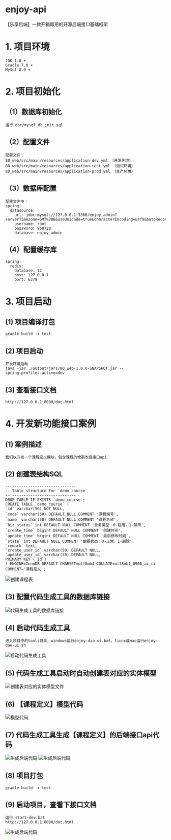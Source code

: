 # enjoy-api
【乐享后端】一款开箱即用的开源后端接口基础框架
# 1. 项目环境
    JDK 1.8 +
    Gradle 7.0 +
    MySql 8.0 +
# 2. 项目初始化
## （1）数据库初始化
    运行 doc/mysql_db_init.sql
## （2）配置文件 
    配置文件：    
    80_web/src/main/resources/application-dev.yml （开发环境）
    80_web/src/main/resources/application-test.yml （测试环境）
    80_web/src/main/resources/application-prod.yml （生产环境）
## （3）数据库配置
    配置文件中：
    spring: 
      datasource:
        url: jdbc:mysql://127.0.0.1:3306/enjoy_admin?serverTimezone=GMT%2B8&useUnicode=true&characterEncoding=utf8&autoReconnect=true&failOverReadOnly=false
        username: root
        password: 960720
        database: enjoy_admin
## （4）配置缓存库
    spring:
      redis:
        database: 12
        host: 127.0.0.1
        port: 6379
# 3. 项目启动
## (1) 项目编译打包
    gradle build -x test
## (2) 项目启动
    开发环境启动
    java -jar ./output/jars/80_web-1.0.0-SNAPSHOT.jar --spring.profiles.active=dev
## (3) 查看接口文档
    http://127.0.0.1:8080/doc.html
# 4. 开发新功能接口案例
## (1) 案例描述
    我们以开发一个课程定义模块，包含课程的增删改查接口api
## (2) 创建表结构SQL
    -- ----------------------------
    -- Table structure for `demo_course`
    -- ----------------------------
    DROP TABLE IF EXISTS `demo_course`;
    CREATE TABLE `demo_course` (
    `id` varchar(50) NOT NULL,
    `code` varchar(50) DEFAULT NULL COMMENT '课程编号',
    `name` varchar(50) DEFAULT NULL COMMENT '课程名称',  
    `biz_status` int DEFAULT NULL COMMENT '业务类型：0-启用，1-禁用',
    `create_time` bigint DEFAULT NULL COMMENT '创建时间',
    `update_time` bigint DEFAULT NULL COMMENT '最后修改时间',
    `state` int DEFAULT NULL COMMENT '数据状态：0-正常，1-删除',
    `remark` text,
    `create_user_id` varchar(50) DEFAULT NULL,
    `update_user_id` varchar(50) DEFAULT NULL,
    PRIMARY KEY (`id`)
    ) ENGINE=InnoDB DEFAULT CHARSET=utf8mb4 COLLATE=utf8mb4_0900_ai_ci COMMENT='课程定义';
![创建课程表](https://hougu-erp2.oss-cn-shanghai.aliyuncs.com/enjoy-api/create-table.jpg)
## (3) 配置代码生成工具的数据库链接
![代码生成工具的数据库链接](https://hougu-erp2.oss-cn-shanghai.aliyuncs.com/enjoy-api/tools-db.jpg)
## (4) 启动代码生成工具
    进入项目中的tools目录，windows运行enjoy-dao-ui.bat，liunx或mac运行enjoy-dao-ui.sh
![启动代码生成工具](https://hougu-erp2.oss-cn-shanghai.aliyuncs.com/enjoy-api/start-code-tools.jpg)    
## (5) 代码生成工具启动时自动创建表对应的实体模型
![创建表对应的实体模型文件](https://hougu-erp2.oss-cn-shanghai.aliyuncs.com/enjoy-api/model-code-file.jpg)
## (6) 【课程定义】模型代码
![模型代码](https://hougu-erp2.oss-cn-shanghai.aliyuncs.com/enjoy-api/model-code-class.jpg)
## (7) 代码生成工具生成【课程定义】的后端接口api代码
![生成后端代码](https://hougu-erp2.oss-cn-shanghai.aliyuncs.com/enjoy-api/build-back-code.jpg)
![生成后端代码](https://hougu-erp2.oss-cn-shanghai.aliyuncs.com/enjoy-api/demo-back-code.jpg)
## (8) 项目打包
    gradle build -x test
## (9) 启动项目，查看下接口文档
    运行 start-dev.bat
    http://127.0.0.1:8080/doc.html
![生成后端代码](https://hougu-erp2.oss-cn-shanghai.aliyuncs.com/enjoy-api/course-api-docs.jpg)    